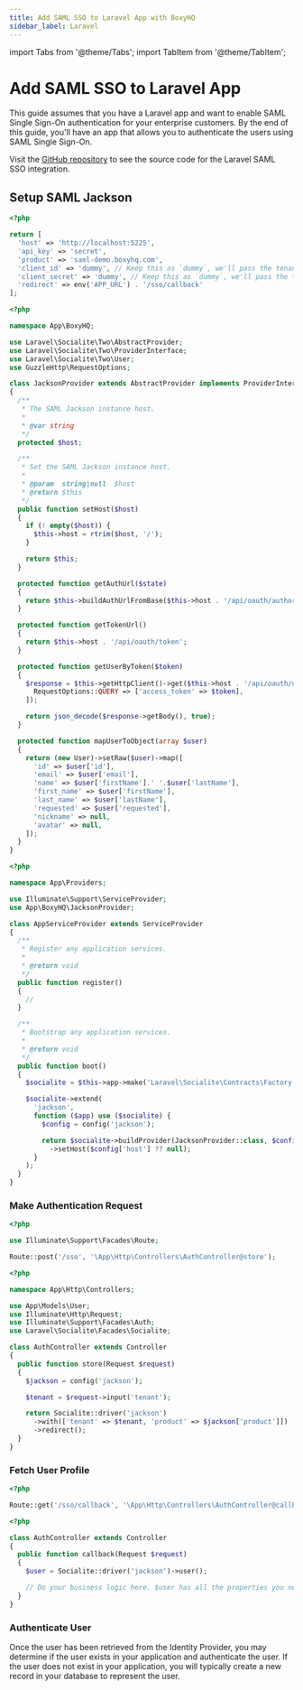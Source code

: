 ```yaml
---
title: Add SAML SSO to Laravel App with BoxyHQ
sidebar_label: Laravel
---
```


import Tabs from '@theme/Tabs';
import TabItem from '@theme/TabItem';

# Add SAML SSO to Laravel App

This guide assumes that you have a Laravel app and want to enable SAML Single Sign-On authentication for your enterprise customers. By the end of this guide, you'll have an app that allows you to authenticate the users using SAML Single Sign-On.

Visit the [GitHub repository](https://github.com/boxyhq/php-examples/tree/main/laravel-enterprise-sso) to see the source code for the Laravel SAML SSO integration.

## Setup SAML Jackson

```php title="config/jackson.php"
<?php

return [
  'host' => 'http://localhost:5225',
  'api_key' => 'secret',
  'product' => 'saml-demo.boxyhq.com',
  'client_id' => 'dummy', // Keep this as `dummy`, we'll pass the tenant & product as dynamic params
  'client_secret' => 'dummy', // Keep this as `dummy`, we'll pass the tenant & product as dynamic params
  'redirect' => env('APP_URL') . '/sso/callback'
];
```

```php title="app/BoxyHQ/JacksonProvider.php"
<?php

namespace App\BoxyHQ;

use Laravel\Socialite\Two\AbstractProvider;
use Laravel\Socialite\Two\ProviderInterface;
use Laravel\Socialite\Two\User;
use GuzzleHttp\RequestOptions;

class JacksonProvider extends AbstractProvider implements ProviderInterface
{
  /**
   * The SAML Jackson instance host.
   *
   * @var string
   */
  protected $host;

  /**
   * Set the SAML Jackson instance host.
   *
   * @param  string|null  $host
   * @return $this
   */
  public function setHost($host)
  {
    if (! empty($host)) {
      $this->host = rtrim($host, '/');
    }

    return $this;
  }

  protected function getAuthUrl($state)
  {
    return $this->buildAuthUrlFromBase($this->host . '/api/oauth/authorize', $state);
  }

  protected function getTokenUrl()
  {
    return $this->host . '/api/oauth/token';
  }

  protected function getUserByToken($token)
  {
    $response = $this->getHttpClient()->get($this->host . '/api/oauth/userinfo', [
      RequestOptions::QUERY => ['access_token' => $token],
    ]);

    return json_decode($response->getBody(), true);
  }

  protected function mapUserToObject(array $user)
  {
    return (new User)->setRaw($user)->map([
      'id' => $user['id'],
      'email' => $user['email'],
      'name' => $user['firstName'].' '.$user['lastName'],
      'first_name' => $user['firstName'],
      'last_name' => $user['lastName'],
      'requested' => $user['requested'],
      'nickname' => null,
      'avatar' => null,
    ]);
  }
}
```

```php title="app/Providers/AppServiceProvider.php"
<?php

namespace App\Providers;

use Illuminate\Support\ServiceProvider;
use App\BoxyHQ\JacksonProvider;

class AppServiceProvider extends ServiceProvider
{
  /**
   * Register any application services.
   *
   * @return void
   */
  public function register()
  {
    //
  }

  /**
   * Bootstrap any application services.
   *
   * @return void
   */
  public function boot()
  {
    $socialite = $this->app->make('Laravel\Socialite\Contracts\Factory');

    $socialite->extend(
      'jackson',
      function ($app) use ($socialite) {
        $config = config('jackson');

        return $socialite->buildProvider(JacksonProvider::class, $config)
          ->setHost($config['host'] ?? null);
      }
    );
  }
}
```

### Make Authentication Request

```php title="routes/web.php"
<?php

use Illuminate\Support\Facades\Route;

Route::post('/sso', '\App\Http\Controllers\AuthController@store');
```

```php title="app/Http/Controllers/AuthController.php"
<?php

namespace App\Http\Controllers;

use App\Models\User;
use Illuminate\Http\Request;
use Illuminate\Support\Facades\Auth;
use Laravel\Socialite\Facades\Socialite;

class AuthController extends Controller
{
  public function store(Request $request)
  {
    $jackson = config('jackson');

    $tenant = $request->input('tenant');

    return Socialite::driver('jackson')
      ->with(['tenant' => $tenant, 'product' => $jackson['product']])
      ->redirect();
  }
}
```

### Fetch User Profile

```php title="routes/web.php"
<?php

Route::get('/sso/callback', '\App\Http\Controllers\AuthController@callback');
```

```php title="app/Http/Controllers/AuthController.php"
<?php

class AuthController extends Controller
{
  public function callback(Request $request)
  {
    $user = Socialite::driver('jackson')->user();

    // Do your business logic here. $user has all the properties you need.
  }
}
```

### Authenticate User

Once the user has been retrieved from the Identity Provider, you may determine if the user exists in your application and authenticate the user. If the user does not exist in your application, you will typically create a new record in your database to represent the user.
